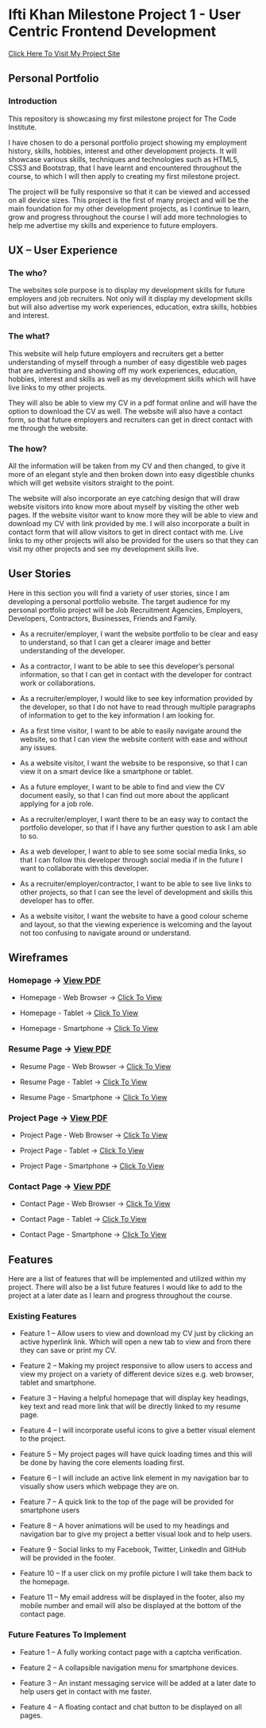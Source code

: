 # Ifti Khan Milestone Project 1 - User Centric Frontend Development

[Click Here To Visit My Project Site](https://ifti-khan.github.io/ifti-khan-milestone-project-1/)

## Personal Portfolio

### Introduction

This repository is showcasing my first milestone project for The Code Institute.

I have chosen to do a personal portfolio project showing my employment history, skills, hobbies, interest and other development projects. It will showcase various skills, techniques and technologies such as HTML5, CSS3 and Bootstrap, that I have learnt and encountered throughout the course, to which I will then apply to creating my first milestone project.

The project will be fully responsive so that it can be viewed and accessed on all device sizes. This project is the first of many project and will be the main foundation for my other development projects, as I continue to learn, grow and progress throughout the course I will add more technologies to help me advertise my skills and experience to future employers.


## UX – User Experience

### The who?
The websites sole purpose is to display my development skills for future employers and job recruiters. Not only will it display my development skills but will also advertise my work experiences, education, extra skills, hobbies and interest.

### The what?
This website will help future employers and recruiters get a better understanding of myself through a number of easy digestible web pages that are advertising and showing off my work experiences, education, hobbies, interest and skills as well as my development skills which will have live links to my other projects.

They will also be able to view my CV in a pdf format online and will have the option to download the CV as well. The website will also have a contact form, so that future employers and recruiters can get in direct contact with me through the website.

### The how?
All the information will be taken from my CV and then changed, to give it more of an elegant style and then broken down into easy digestible chunks which will get website visitors straight to the point.

The website will also incorporate an eye catching design that will draw website visitors into know more about myself by visiting the other web pages. If the website visitor want to know more they will be able to view and download my CV with link provided by me. I will also incorporate a built in contact form that will allow visitors to get in direct contact with me. Live links to my other projects will also be provided for the users so that they can visit my other projects and see my development skills live.


## User Stories

Here in this section you will find a variety of user stories, since I am developing a personal portfolio website. The target audience for my personal portfolio project will be Job Recruitment Agencies, Employers, Developers, Contractors, Businesses, Friends and Family.

* As a recruiter/employer, I want the website portfolio to be clear and easy to understand, so that I can get a clearer image and better understanding of the developer.

* As a contractor, I want to be able to see this developer’s personal information, so that I can get in contact with the developer for contract work or collaborations.

* As a recruiter/employer, I would like to see key information provided by the developer, so that I do not have to read through multiple paragraphs of information to get to the key information I am looking for.

* As a first time visitor, I want to be able to easily navigate around the website, so that I can view the website content with ease and without any issues.

* As a website visitor, I want the website to be responsive, so that I can view it on a smart device like a smartphone or tablet.

* As a future employer, I want to be able to find and view the CV document easily, so that I can find out more about the applicant applying for a job role.

* As a recruiter/employer, I want there to be an easy way to contact the portfolio developer, so that if I have any further question to ask I am able to so.

* As a web developer, I want to able to see some social media links, so that I can follow this developer through social media if in the future I want to collaborate with this developer.

* As a recruiter/employer/contractor, I want to be able to see live links to other projects, so that I can see the level of development and skills this developer has to offer.

* As a website visitor, I want the website to have a good colour scheme and layout, so that the viewing experience is welcoming and the layout not too confusing to navigate around or understand.


## Wireframes

### Homepage -> [View PDF](https://github.com/ifti-khan/ifti-khan-milestone-project-1/blob/master/wireframes/PDF/Homepage%20Wireframes.pdf)

* Homepage - Web Browser -> [Click To View](https://github.com/ifti-khan/ifti-khan-milestone-project-1/blob/master/wireframes/Homepage%20Web%20Browser.png)

* Homepage - Tablet -> [Click To View](https://github.com/ifti-khan/ifti-khan-milestone-project-1/blob/master/wireframes/Homepage%20Tablet.png)

* Homepage - Smartphone -> [Click To View](https://github.com/ifti-khan/ifti-khan-milestone-project-1/blob/master/wireframes/Homepage%20Smartphone.png)

### Resume Page -> [View PDF](https://github.com/ifti-khan/ifti-khan-milestone-project-1/blob/master/wireframes/PDF/Resume%20Page%20Wireframes.pdf)

* Resume Page - Web Browser -> [Click To View](https://github.com/ifti-khan/ifti-khan-milestone-project-1/blob/master/wireframes/Resume%20Page%20Web%20Browser.png)

* Resume Page - Tablet -> [Click To View](https://github.com/ifti-khan/ifti-khan-milestone-project-1/blob/master/wireframes/Resume%20Page%20Tablet.png)

* Resume Page - Smartphone -> [Click To View](https://github.com/ifti-khan/ifti-khan-milestone-project-1/blob/master/wireframes/Resume%20Page%20Smartphone.png)

### Project Page -> [View PDF](https://github.com/ifti-khan/ifti-khan-milestone-project-1/blob/master/wireframes/PDF/Project%20Page%20Wireframes.pdf)

* Project Page - Web Browser -> [Click To View](https://github.com/ifti-khan/ifti-khan-milestone-project-1/blob/master/wireframes/Project%20Page%20Web%20Browser.png)

* Project Page - Tablet -> [Click To View](https://github.com/ifti-khan/ifti-khan-milestone-project-1/blob/master/wireframes/Project%20Page%20Tablet.png)

* Project Page - Smartphone -> [Click To View](https://github.com/ifti-khan/ifti-khan-milestone-project-1/blob/master/wireframes/Project%20Page%20Smartphone.png)

### Contact Page -> [View PDF](https://github.com/ifti-khan/ifti-khan-milestone-project-1/blob/master/wireframes/PDF/Contact%20Page%20Wireframes.pdf)

* Contact Page - Web Browser -> [Click To View](https://github.com/ifti-khan/ifti-khan-milestone-project-1/blob/master/wireframes/Contact%20Page%20Web%20Browser.png)

* Contact Page - Tablet -> [Click To View](https://github.com/ifti-khan/ifti-khan-milestone-project-1/blob/master/wireframes/Contact%20Page%20Tablet.png)

* Contact Page - Smartphone -> [Click To View](https://github.com/ifti-khan/ifti-khan-milestone-project-1/blob/master/wireframes/Contact%20Page%20Smartphone.png)


## Features

Here are a list of features that will be implemented and utilized within my project. There will also be a list future features I would like to add to the project at a later date as I learn and progress throughout the course.

### Existing Features

* Feature 1 – Allow users to view and download my CV just by clicking an active hyperlink link. Which will open a new tab to view and from there they can save or print my CV.

* Feature 2 – Making my project responsive to allow users to access and view my project on a variety of different device sizes e.g. web browser, tablet and smartphone.

* Feature 3 – Having a helpful homepage that will display key headings, key text and read more link that will be directly linked to my resume page.

* Feature 4 – I will incorporate useful icons to give a better visual element to the project.

* Feature 5 – My project pages will have quick loading times and this will be done by having the core elements loading first.

* Feature 6 – I will include an active link element in my navigation bar to visually show users which webpage they are on.

* Feature 7 – A quick link to the top of the page will be provided for smartphone users

* Feature 8 – A hover animations will be used to my headings and navigation bar to give my project a better visual look and to help users.

* Feature 9 - Social links to my Facebook, Twitter, LinkedIn and GitHub will be provided in the footer.

* Feature 10 – If a user click on my profile picture I will take them back to the homepage.

* Feature 11 – My email address will be displayed in the footer, also my mobile number and email will also be displayed at the bottom of the contact page.

### Future Features To Implement

* Feature 1 – A fully working contact page with a captcha verification.

* Feature 2 – A collapsible navigation menu for smartphone devices.

* Feature 3 – An instant messaging service will be added at a later date to help users get in contact with me faster.

* Feature 4 – A floating contact and chat button to be displayed on all pages.

